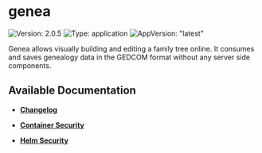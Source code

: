 # genea

![Version: 2.0.5](https://img.shields.io/badge/Version-2.0.5-informational?style=flat-square) ![Type: application](https://img.shields.io/badge/Type-application-informational?style=flat-square) ![AppVersion: "latest"](https://img.shields.io/badge/AppVersion-"latest"-informational?style=flat-square)

Genea allows visually building and editing a family tree online. It consumes and saves genealogy data in the GEDCOM format without any server side components.

## Available Documentation

- [**Changelog**](CHANGELOG)

- [**Container Security**](container-security)

- [**Helm Security**](helm-security)

